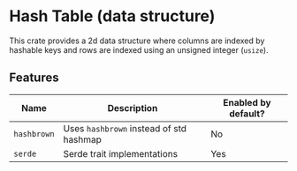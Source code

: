 # Hash Table (data structure)

This crate provides a 2d data structure where columns are indexed by hashable keys and rows are indexed using an unsigned integer (`usize`).

## Features
| Name        | Description                             | Enabled by default? |
|-------------|-----------------------------------------|---------------------|
| `hashbrown` | Uses `hashbrown` instead of std hashmap | No                  |
| `serde`     | Serde trait implementations             | Yes                 |
